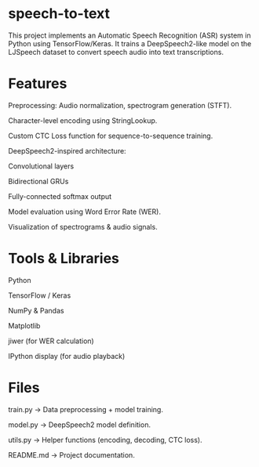 # speech-to-text
This project implements an Automatic Speech Recognition (ASR) system in Python using TensorFlow/Keras. It trains a DeepSpeech2-like model on the LJSpeech dataset to convert speech audio into text transcriptions.

# Features

Preprocessing: Audio normalization, spectrogram generation (STFT).

Character-level encoding using StringLookup.

Custom CTC Loss function for sequence-to-sequence training.

DeepSpeech2-inspired architecture:

Convolutional layers

Bidirectional GRUs

Fully-connected softmax output

Model evaluation using Word Error Rate (WER).

Visualization of spectrograms & audio signals.

# Tools & Libraries

Python

TensorFlow / Keras

NumPy & Pandas

Matplotlib

jiwer (for WER calculation)

IPython display (for audio playback)

# Files

train.py → Data preprocessing + model training.

model.py → DeepSpeech2 model definition.

utils.py → Helper functions (encoding, decoding, CTC loss).

README.md → Project documentation.
